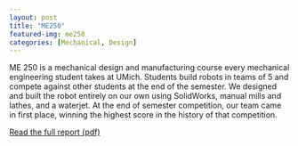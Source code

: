 ```yaml
---
layout: post
title: "ME250"
featured-img: me250
categories: [Mechanical, Design]
---
```


ME 250 is a mechanical design and manufacturing course every mechanical engineering student takes at UMich. Students build robots in teams of 5 and compete against other students at the end of the semester. We designed and built the robot entirely on our own using SolidWorks, manual mills and lathes, and a waterjet. At the end of semester competition, our team came in first place, winning the highest score in the history of that competition.

[Read the full report (pdf)](/files/ME250_F16_FinalReport_Team104.pdf)